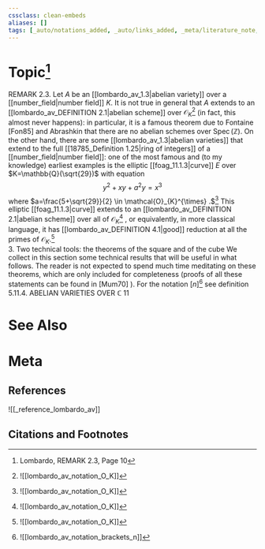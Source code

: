 ```yaml
---
cssclass: clean-embeds
aliases: []
tags: [_auto/notations_added, _auto/links_added, _meta/literature_note, _reference/lombardo_av, _meta/TODO/change_title, _meta/remark]
---
```

# Topic[^1]
REMARK 2.3. Let $A$ be an [[lombardo_av_1.3|abelian variety]] over a [[number_field|number field]] $K .$ It is not true in general that $A$ extends to an [[lombardo_av_DEFINITION 2.1|abelian scheme]] over $\mathcal{O}_{K}$[^2]               (in fact, this almost never happens): in particular, it is a famous theorem due to Fontaine [Fon85] and Abrashkin that there are no abelian schemes over $\operatorname{Spec}(\mathbb{Z}) .$ On the other hand, there are some [[lombardo_av_1.3|abelian varieties]] that extend to the full [[18785_Definition 1.25|ring of integers]] of a [[number_field|number field]]: one of the most famous and (to my knowledge) earliest examples is the elliptic [[foag_11.1.3|curve]] $E$ over $K=\mathbb{Q}(\sqrt{29})$ with equation
$$
y^{2}+x y+a^{2} y=x^{3}
$$
where $a=\frac{5+\sqrt{29}}{2} \in \mathcal{O}_{K}^{\times} .$[^2]              This elliptic [[foag_11.1.3|curve]] extends to an [[lombardo_av_DEFINITION 2.1|abelian scheme]] over all of $\mathcal{O}_{K}$[^2]              , or equivalently, in more classical language, it has [[lombardo_av_DEFINITION 4.1|good]] reduction at all the primes of $\mathcal{O}_{K} .$[^2]              
3. Two technical tools: the theorems of the square and of the cube
We collect in this section some technical results that will be useful in what follows. The reader is not expected to spend much time meditating on these theorems, which are only included for completeness (proofs of all these statements can be found in $[\mathrm{Mum} 70]$ ). For the notation $[n]$[^3]               see definition 5.11.4. ABELIAN VARIETIES OVER $\mathbb{C}$
11

# See Also

# Meta
## References
![[_reference_lombardo_av]]

## Citations and Footnotes
[^1]: Lombardo, REMARK 2.3, Page 10
[^2]: ![[lombardo_av_notation_O_K]]
[^3]: ![[lombardo_av_notation_brackets_n]]